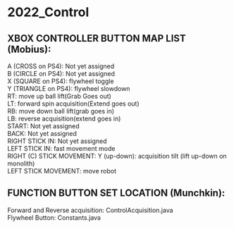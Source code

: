 # 2022_Control

## XBOX CONTROLLER BUTTON MAP LIST (Mobius):
A (CROSS on PS4): Not yet assigned\
B (CIRCLE on PS4): Not yet assigned\
X (SQUARE on PS4): flywheel toggle\
Y (TRIANGLE on PS4): flywheel slowdown\
RT: move up ball lift(Grab Goes out)\
LT: forward spin acquisition(Extend goes out)\
RB: move down ball lift(grab goes in)\
LB: reverse acquisition(extend goes in)\
START: Not yet assigned\
BACK: Not yet assigned\
RIGHT STICK IN: Not yet assigned\
LEFT STICK IN: fast movement mode\
RIGHT (C) STICK MOVEMENT: Y (up-down): acquisition tilt (lift up-down on monolith)\
LEFT STICK MOVEMENT: move robot





## FUNCTION BUTTON SET LOCATION (Munchkin):
Forward and Reverse acquisition: ControlAcquisition.java\
Flywheel Button: Constants.java
